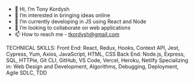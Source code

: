 - 👋 Hi, I’m Tony Kordysh
- 👀 I’m interested in bringing ideas online
- 🌱 I’m currently developing in JS using React and Node
- 💞️ I’m looking to collaborate on web applications
- 📫 How to reach me - tkordysh@gmail.com

TECHNICAL SKILLS:
Front End: React, Redux, Hooks, Context API, Jest, Cypress, Yum, Axios, JavaScript, HTML, CSS
Back End: Node.js, Express, SQL, HTTPie, Git CLI, GitHub, VS Code, Vercel, Heroku, Netlify
Specializing in: Web Design and Development, Algorithms, Debugging, Deployment, Agile SDLC, TDD

<!---
tkordysh/tkordysh is a ✨ special ✨ repository because its `README.md` (this file) appears on your GitHub profile.
You can click the Preview link to take a look at your changes.
--->
